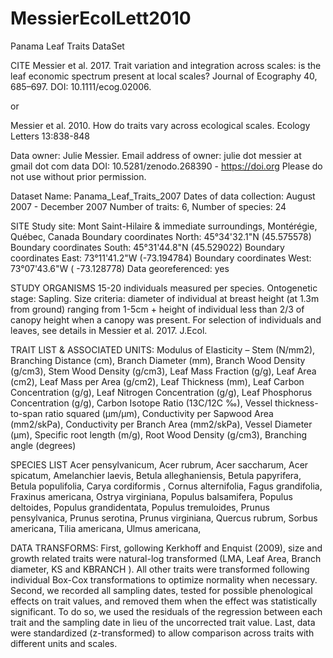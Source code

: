 # MessierEcolLett2010
Panama Leaf Traits DataSet

CITE Messier et al. 2017. Trait variation and integration across scales: is the leaf economic spectrum present at local scales? Journal of Ecography 40, 685–697. DOI: 10.1111/ecog.02006.

or 

Messier et al. 2010. How do traits vary across ecological scales. Ecology Letters 13:838-848

Data owner: Julie Messier. Email address of owner: julie dot messier at gmail dot com data DOI: 10.5281/zenodo.268390 - https://doi.org Please do not use without prior permission. 

Dataset Name: Panama_Leaf_Traits_2007 Dates of data collection: August 2007 - December 2007 Number of traits: 6, Number of species: 24

SITE Study site: Mont Saint-Hilaire & immediate surroundings, Montérégie, Québec, Canada Boundary coordinates North: 45°34'32.1"N (45.575578) Boundary coordinates South: 45°31'44.8"N (45.529022) Boundary coordinates East: 73°11'41.2"W (-73.194784) Boundary coordinates West: 73°07'43.6"W ( -73.128778) Data georeferenced: yes

STUDY ORGANISMS 15-20 individuals measured per species. Ontogenetic stage: Sapling. Size criteria: diameter of individual at breast height (at 1.3m from ground) ranging from 1-5cm + height of individual less than 2/3 of canopy height when a canopy was present. For selection of individuals and leaves, see details in Messier et al. 2017. J.Ecol.

TRAIT LIST & ASSOCIATED UNITS: Modulus of Elasticity – Stem (N/mm2), Branching Distance (cm), Branch Diameter (mm), Branch Wood Density (g/cm3), Stem Wood Density (g/cm3), Leaf Mass Fraction (g/g), Leaf Area (cm2), Leaf Mass per Area (g/cm2), Leaf Thickness (mm), Leaf Carbon Concentration (g/g), Leaf Nitrogen Concentration (g/g), Leaf Phosphorus Concentration (g/g), Carbon Isotope Ratio (13C/12C ‰), Vessel thickness-to-span ratio squared (μm/μm), Conductivity per Sapwood Area (mm2/skPa), Conductivity per Branch Area (mm2/skPa), Vessel Diameter (μm), Specific root length (m/g), Root Wood Density (g/cm3), Branching angle (degrees)

SPECIES LIST Acer pensylvanicum, Acer rubrum, Acer saccharum, Acer spicatum, Amelanchier laevis, Betula alleghaniensis, Betula papyrifera, Betula populifolia, Carya cordiformis , Cornus alternifolia, Fagus grandifolia, Fraxinus americana, Ostrya virginiana, Populus balsamifera, Populus deltoides, Populus grandidentata, Populus tremuloides, Prunus pensylvanica, Prunus serotina, Prunus virginiana, Quercus rubrum, Sorbus americana, Tilia americana, Ulmus americana,

DATA TRANSFORMS: First, gollowing Kerkhoff and Enquist (2009), size and growth related traits were natural-log transformed (LMA, Leaf Area, Branch diameter, KS and KBRANCH ). All other traits were transformed following individual Box-Cox transformations to optimize normality when necessary. Second, we recorded all sampling dates, tested for possible phenological effects on trait values, and removed them when the effect was statistically significant. To do so, we used the residuals of the regression between each trait and the sampling date in lieu of the uncorrected trait value. Last, data were standardized (z-transformed) to allow comparison across traits with different units and scales.
